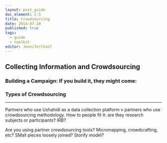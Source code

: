 ```yaml
---
layout: post_guide
doc_element: 2.5
title: Crowdsourcing
date: 2014-07-20
published: true
tags: 
  - guide
  - toolkit
editor: JenniferChan7
---
```


## Collecting Information and Crowdsourcing

### Building a Campaign: If you build it, they might come:

### Types of Crowdsourcing

---

Partners who use Ushahidi as a data collection platform v partners who use crowdsourcing methodology.
How to people fit it: are they research subjects or participants? IRB?

Are you using partner crowdsourcing tools? Micromapping, crowdcrafting, etc? SMall pieces loosely joined? Storify model?

